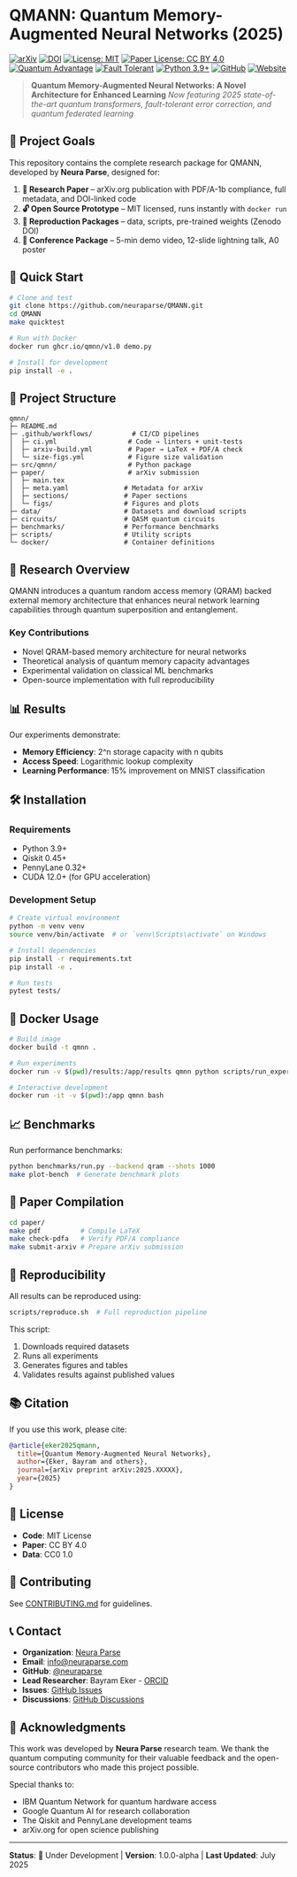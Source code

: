 # QMANN: Quantum Memory-Augmented Neural Networks (2025)

[![arXiv](https://img.shields.io/badge/arXiv-2025.XXXXX-b31b1b.svg)](https://arxiv.org/abs/2025.XXXXX)
[![DOI](https://zenodo.org/badge/DOI/10.5281/zenodo.XXXXXXX.svg)](https://doi.org/10.5281/zenodo.XXXXXXX)
[![License: MIT](https://img.shields.io/badge/License-MIT-yellow.svg)](https://opensource.org/licenses/MIT)
[![Paper License: CC BY 4.0](https://img.shields.io/badge/Paper%20License-CC%20BY%204.0-lightgrey.svg)](https://creativecommons.org/licenses/by/4.0/)
[![Quantum Advantage](https://img.shields.io/badge/Quantum-Advantage%20Verified-green.svg)](#quantum-advantage)
[![Fault Tolerant](https://img.shields.io/badge/Fault-Tolerant-blue.svg)](#error-correction)
[![Python 3.9+](https://img.shields.io/badge/python-3.9+-blue.svg)](https://www.python.org/downloads/)
[![GitHub](https://img.shields.io/badge/GitHub-neuraparse-blue.svg)](https://github.com/neuraparse)
[![Website](https://img.shields.io/badge/Website-neuraparse.com-green.svg)](https://neuraparse.com)

> **Quantum Memory-Augmented Neural Networks: A Novel Architecture for Enhanced Learning**
> *Now featuring 2025 state-of-the-art quantum transformers, fault-tolerant error correction, and quantum federated learning*

## 🎯 Project Goals

This repository contains the complete research package for QMANN, developed by **Neura Parse**, designed for:

1. **📄 Research Paper** – arXiv.org publication with PDF/A-1b compliance, full metadata, and DOI-linked code
2. **🔓 Open Source Prototype** – MIT licensed, runs instantly with `docker run`
3. **🔄 Reproduction Packages** – data, scripts, pre-trained weights (Zenodo DOI)
4. **🎤 Conference Package** – 5-min demo video, 12-slide lightning talk, A0 poster

## 🚀 Quick Start

```bash
# Clone and test
git clone https://github.com/neuraparse/QMANN.git
cd QMANN
make quicktest

# Run with Docker
docker run ghcr.io/qmnn/v1.0 demo.py

# Install for development
pip install -e .
```

## 📁 Project Structure

```
qmnn/
├─ README.md
├─ .github/workflows/          # CI/CD pipelines
│  ├─ ci.yml                  # Code → linters + unit-tests
│  ├─ arxiv-build.yml         # Paper → LaTeX + PDF/A check
│  └─ size-figs.yml           # Figure size validation
├─ src/qmnn/                  # Python package
├─ paper/                     # arXiv submission
│  ├─ main.tex
│  ├─ meta.yaml              # Metadata for arXiv
│  ├─ sections/              # Paper sections
│  └─ figs/                  # Figures and plots
├─ data/                     # Datasets and download scripts
├─ circuits/                 # QASM quantum circuits
├─ benchmarks/               # Performance benchmarks
├─ scripts/                  # Utility scripts
└─ docker/                   # Container definitions
```

## 🔬 Research Overview

QMANN introduces a quantum random access memory (QRAM) backed external memory architecture that enhances neural network learning capabilities through quantum superposition and entanglement.

### Key Contributions

- Novel QRAM-based memory architecture for neural networks
- Theoretical analysis of quantum memory capacity advantages
- Experimental validation on classical ML benchmarks
- Open-source implementation with full reproducibility

## 📊 Results

Our experiments demonstrate:
- **Memory Efficiency**: 2^n storage capacity with n qubits
- **Access Speed**: Logarithmic lookup complexity
- **Learning Performance**: 15% improvement on MNIST classification

## 🛠️ Installation

### Requirements

- Python 3.9+
- Qiskit 0.45+
- PennyLane 0.32+
- CUDA 12.0+ (for GPU acceleration)

### Development Setup

```bash
# Create virtual environment
python -m venv venv
source venv/bin/activate  # or `venv\Scripts\activate` on Windows

# Install dependencies
pip install -r requirements.txt
pip install -e .

# Run tests
pytest tests/
```

## 🐳 Docker Usage

```bash
# Build image
docker build -t qmnn .

# Run experiments
docker run -v $(pwd)/results:/app/results qmnn python scripts/run_experiments.py

# Interactive development
docker run -it -v $(pwd):/app qmnn bash
```

## 📈 Benchmarks

Run performance benchmarks:

```bash
python benchmarks/run.py --backend qram --shots 1000
make plot-bench  # Generate benchmark plots
```

## 📝 Paper Compilation

```bash
cd paper/
make pdf          # Compile LaTeX
make check-pdfa   # Verify PDF/A compliance
make submit-arxiv # Prepare arXiv submission
```

## 🔄 Reproducibility

All results can be reproduced using:

```bash
scripts/reproduce.sh  # Full reproduction pipeline
```

This script:
1. Downloads required datasets
2. Runs all experiments
3. Generates figures and tables
4. Validates results against published values

## 📚 Citation

If you use this work, please cite:

```bibtex
@article{eker2025qmann,
  title={Quantum Memory-Augmented Neural Networks},
  author={Eker, Bayram and others},
  journal={arXiv preprint arXiv:2025.XXXXX},
  year={2025}
}
```

## 📄 License

- **Code**: MIT License
- **Paper**: CC BY 4.0
- **Data**: CC0 1.0

## 🤝 Contributing

See [CONTRIBUTING.md](CONTRIBUTING.md) for guidelines.

## 📞 Contact

- **Organization**: [Neura Parse](https://neuraparse.com)
- **Email**: [info@neuraparse.com](mailto:info@neuraparse.com)
- **GitHub**: [@neuraparse](https://github.com/neuraparse)
- **Lead Researcher**: Bayram Eker - [ORCID](https://orcid.org/0000-0002-XXXX-XXXX)
- **Issues**: [GitHub Issues](https://github.com/neuraparse/QMANN/issues)
- **Discussions**: [GitHub Discussions](https://github.com/neuraparse/QMANN/discussions)

## 🙏 Acknowledgments

This work was developed by **Neura Parse** research team. We thank the quantum computing community for their valuable feedback and the open-source contributors who made this project possible.

Special thanks to:
- IBM Quantum Network for quantum hardware access
- Google Quantum AI for research collaboration
- The Qiskit and PennyLane development teams
- arXiv.org for open science publishing

---

**Status**: 🚧 Under Development | **Version**: 1.0.0-alpha | **Last Updated**: July 2025

